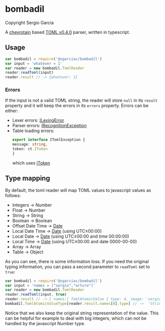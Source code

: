 # bombadil
Copyright Sergio Garcia

A [chevrotain](https://github.com/SAP/chevrotain) based [TOML v0.4.0](https://github.com/toml-lang/toml) parser, written in typescript.

## Usage

```javascript
var bombadil = require('@sgarciac/bombadil')
var input = 'whatever = 1'
var reader = new bombadil.TomlReader
reader.readToml(input)
reader.result // -> {whatever: 1}
```

### Errors

If the input is not a valid TOML string, the reader will store ```null``` in its ```result``` property and it will keep the errors in its ```errors``` property. Errors can be either:

  * Lexer errors: [ILexingError](http://sap.github.io/chevrotain/documentation/0_28_3/interfaces/_chevrotain_d_.ilexingerror.html)
  * Parser errors: [IRecognitionException](http://sap.github.io/chevrotain/documentation/0_28_3/interfaces/_chevrotain_d_.exceptions.irecognitionexception.html)
  * Table loading errors:
    ```typescript
    export interface ITomlException {
    message: string,
    token: ct.IToken
    }
    ```
    which uses [IToken](http://sap.github.io/chevrotain/documentation/0_28_3/interfaces/_chevrotain_d_.itoken.html)

## Type mapping

By default, the toml reader will map TOML values to javascript values as follows:

  * Integers -> Number
  * Float -> Number
  * String -> String
  * Boolean -> Boolean
  * Offset Date Time -> [Date](https://developer.mozilla.org/en-US/docs/Web/JavaScript/Reference/Global_Objects/Date)
  * Local Date Time -> [Date](https://developer.mozilla.org/en-US/docs/Web/JavaScript/Reference/Global_Objects/Date) (using UTC±00:00)
  * Local Date -> [Date](https://developer.mozilla.org/en-US/docs/Web/JavaScript/Reference/Global_Objects/Date) (using UTC±00:00 and time 00:00:00)
  * Local Time -> [Date](https://developer.mozilla.org/en-US/docs/Web/JavaScript/Reference/Global_Objects/Date) (using UTC±00:00 and date 0000-00-00)
  * Array -> Array
  * Table -> Object

As you can see, there is some information loss. If you need the original typing information, you can pass a second parameter to ```readToml``` set to ```true```:

```javascript
var bombadil = require('@sgarciac/bombadil')
var input = 'names = ["sergio","arturo"]'
var reader = new bombadil.TomlReader
reader.readToml(input, true)
reader.result // -> { names:[ TomlAtomicValue { type: 4, image: 'sergio', value: 'sergio' },TomlAtomicValue { type: 4, image: 'arturo', value: 'arturo' } ] }
bombadil.TomlAtomicValueType[reader.result.names[0].type] // ->  'String'
```

Notice that we also keep the original string representation of the value. This can be helpful for example to deal with big integers, which can not be handled by the javascript Number type.
  
